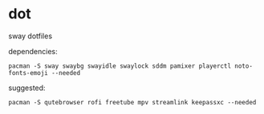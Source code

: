 # dot
sway dotfiles

dependencies:
```
pacman -S sway swaybg swayidle swaylock sddm pamixer playerctl noto-fonts-emoji --needed
```
suggested:
```
pacman -S qutebrowser rofi freetube mpv streamlink keepassxc --needed
```
